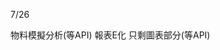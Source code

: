 7/26

<!-- 7/24~7/25颱風放假 -->

<!-- Leetcode刷題數  總刷45題 今天刷了3題-->

<!-- 把麻煩的勾選框匯出EXCEL問題解決 -->
<!-- 新增修改生產部門 庫存、料況表的需求 -->

<!-- 第一個專案 5/28 合約管理(完成)-->
<!-- 第二個專案 -->物料模擬分析(等API)
<!-- 第三個專案 6/18 excelE化(Z_生管_00料品基本資料_V1.0)(完成) -->
<!-- 第四個專案 6/24 excelE化(Z_物控_01料品領料數量_V1.2)(完成) -->
<!-- 第五個專案 6/28 excel E 化(Z_倉庫_03料品庫存現況查詢_V1.0)(完成)  -->
<!-- 第六個專案 7/10 標準工時 E 化(完成)-->
<!-- 第七個專案 -->報表E化 只剩圖表部分(等API)
<!-- 第八個專案 7/12 資材料況表 (完成) -->
<!-- 第九個專案 工令單總表&料品檢驗報表 料品檢驗報表完成 工令單總表完成 -->
<!-- 第十個專案 銷貨明細表 銷貨明細表完成-->

<!-- 討論QCC主題 -->
<!-- 業務分析圖表上線後對業務人員的影響 -->


<!-- 自學進度 -->